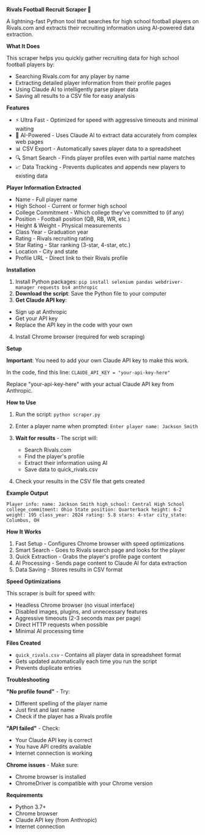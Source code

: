 __Rivals Football Recruit Scraper 🏈__

A lightning-fast Python tool that searches for high school football players on Rivals.com and extracts their recruiting information using AI-powered data extraction.

__What It Does__

This scraper helps you quickly gather recruiting data for high school football players by:

- Searching Rivals.com for any player by name
- Extracting detailed player information from their profile pages
- Using Claude AI to intelligently parse player data
- Saving all results to a CSV file for easy analysis

__Features__

- ⚡ Ultra Fast - Optimized for speed with aggressive timeouts and minimal waiting
- 🤖 AI-Powered - Uses Claude AI to extract data accurately from complex web pages
- 📊 CSV Export - Automatically saves player data to a spreadsheet
- 🔍 Smart Search - Finds player profiles even with partial name matches
- 📈 Data Tracking - Prevents duplicates and appends new players to existing data

__Player Information Extracted__

- Name - Full player name
- High School - Current or former high school
- College Commitment - Which college they've committed to (if any)
- Position - Football position (QB, RB, WR, etc.)
- Height & Weight - Physical measurements
- Class Year - Graduation year
- Rating - Rivals recruiting rating
- Star Rating - Star ranking (3-star, 4-star, etc.)
- Location - City and state
- Profile URL - Direct link to their Rivals profile

__Installation__

1. Install Python packages:
   `pip install selenium pandas webdriver-manager requests bs4 anthropic`
2. **Download the script**: Save the Python file to your computer
3. **Get Claude API key**:
  - Sign up at Anthropic
  - Get your API key
  - Replace the API key in the code with your own
4. Install Chrome browser (required for web scraping)

__Setup__

**Important**: You need to add your own Claude API key to make this work.

In the code, find this line:
`CLAUDE_API_KEY = "your-api-key-here"`

Replace "your-api-key-here" with your actual Claude API key from Anthropic.

__How to Use__

1. Run the script:
   `python scraper.py`

2. Enter a player name when prompted:
   `Enter player name: Jackson Smith`

3. **Wait for results** - The script will:
   - Search Rivals.com
   - Find the player's profile
   - Extract their information using AI
   - Save data to quick_rivals.csv

4. Check your results in the CSV file that gets created

__Example Output__

`Player info:
  name: Jackson Smith
  high_school: Central High School
  college_commitment: Ohio State
  position: Quarterback
  height: 6-2
  weight: 195
  class_year: 2024
  rating: 5.8
  stars: 4-star
  city_state: Columbus, OH`

__How It Works__

1. Fast Setup - Configures Chrome browser with speed optimizations
2. Smart Search - Goes to Rivals search page and looks for the player
3. Quick Extraction - Grabs the player's profile page content
4. AI Processing - Sends page content to Claude AI for data extraction
5. Data Saving - Stores results in CSV format

__Speed Optimizations__

This scraper is built for speed with:

- Headless Chrome browser (no visual interface)
- Disabled images, plugins, and unnecessary features
- Aggressive timeouts (2-3 seconds max per page)
- Direct HTTP requests when possible
- Minimal AI processing time

__Files Created__

- `quick_rivals.csv` - Contains all player data in spreadsheet format
- Gets updated automatically each time you run the script
- Prevents duplicate entries

__Troubleshooting__

**"No profile found"** - Try:
- Different spelling of the player name
- Just first and last name
- Check if the player has a Rivals profile

**"API failed"** - Check:
- Your Claude API key is correct
- You have API credits available
- Internet connection is working

**Chrome issues** - Make sure:
- Chrome browser is installed
- ChromeDriver is compatible with your Chrome version

__Requirements__

- Python 3.7+
- Chrome browser
- Claude API key (from Anthropic)
- Internet connection
